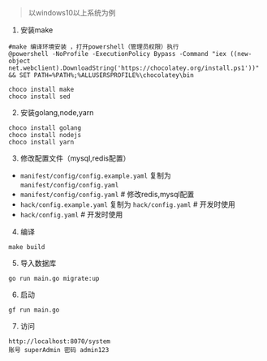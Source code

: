 > 以windows10以上系统为例

1. 安装make
```
#make 编译环境安装 ，打开powershell（管理员权限）执行
@powershell -NoProfile -ExecutionPolicy Bypass -Command "iex ((new-object net.webclient).DownloadString('https://chocolatey.org/install.ps1'))" && SET PATH=%PATH%;%ALLUSERSPROFILE%\chocolatey\bin

choco install make
choco install sed
```
2. 安装golang,node,yarn
```
choco install golang
choco install nodejs
choco install yarn
```

3. 修改配置文件（mysql,redis配置）
- `manifest/config/config.example.yaml` 复制为 `manifest/config/config.yaml`
- `manifest/config/config.yaml` # 修改redis,mysql配置
- `hack/config.example.yaml` 复制为 `hack/config.yaml` # 开发时使用
- `hack/config.yaml` # 开发时使用

4. 编译

```
make build
```
5. 导入数据库
```
go run main.go migrate:up
```
6. 启动
```
gf run main.go
```
7. 访问
```
http://localhost:8070/system
账号 superAdmin 密码 admin123
```